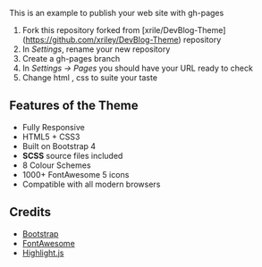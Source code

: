 This is an example to publish your web site with gh-pages


1. Fork this repository forked from   [xrile/DevBlog-Theme] (https://github.com/xriley/DevBlog-Theme) repository
2. In *Settings*, rename your new repository
3. Create a gh-pages branch
4. In  *Settings -> Pages* you should have your URL ready to check
5. Change html , css to suite your taste

## Features of the Theme

-  Fully Responsive
-  HTML5 + CSS3
-  Built on Bootstrap 4
-  **SCSS** source files included
-  8 Colour Schemes
-  1000+ FontAwesome 5 icons
-  Compatible with all modern browsers

## Credits
- [Bootstrap](https://getbootstrap.com/)
- [FontAwesome](https://fortawesome.github.io/Font-Awesome/)
- [Highlight.js](https://highlightjs.org/)
